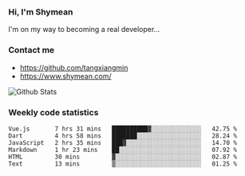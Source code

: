 ### Hi, I'm Shymean

I'm on my way to becoming a real developer...

### Contact me

- <https://github.com/tangxiangmin>
- <https://www.shymean.com/>

![Github Stats](https://github-readme-stats.vercel.app/api?username=tangxiangmin&show_icons=true&theme=dark)


###  Weekly code statistics

<!--START_SECTION:waka-->

```text
Vue.js       7 hrs 31 mins   ██████████▓░░░░░░░░░░░░░░   42.75 %
Dart         4 hrs 58 mins   ███████░░░░░░░░░░░░░░░░░░   28.24 %
JavaScript   2 hrs 35 mins   ███▓░░░░░░░░░░░░░░░░░░░░░   14.70 %
Markdown     1 hr 23 mins    ██░░░░░░░░░░░░░░░░░░░░░░░   07.92 %
HTML         30 mins         ▓░░░░░░░░░░░░░░░░░░░░░░░░   02.87 %
Text         13 mins         ▒░░░░░░░░░░░░░░░░░░░░░░░░   01.25 %
```

<!--END_SECTION:waka-->